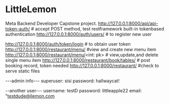 # LittleLemon
Meta Backend Developer Capstone project. 
http://127.0.0.1:8000/api/api-token-auth/ # accept POST method, test restframework built-in tokenbased authentication
http://127.0.0.1:8000/auth/users/  # to register new user  
 
http://127.0.0.1:8000/auth/token/login  # to obtain user token
http://127.0.0.1:8000/restaurant/menu/  #view and create new menu item
http://127.0.0.1:8000/restaurant/menu/<int: pk> # view,update,and delete single menu item
http://127.0.0.1:8000/restaurant/book/tables/ # post booking record, token needed
http://127.0.0.1:8000/restaurant/ #check to serve static files

---admin info---
superuser: sisi 
password: hallwaycat!

--another user---
username: testD
password: littleapple22
email: "testdude@llemon.com
